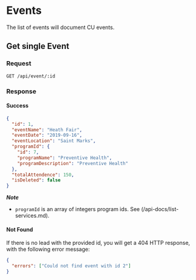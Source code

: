 # Events

The list of events will document CU events.

## Get single Event

### Request

```http
GET /api/event/:id
```

### Response

#### Success

```json
{
  "id": 1,
  "eventName": "Heath Fair",
  "eventDate": "2019-09-16",
  "eventLocation": "Saint Marks",
  "programId": {
    "id": 7,
    "programName": "Preventive Health",
    "programDescription": "Preventive Health"
  },
  "totalAttendence": 150,
  "isDeleted": false
}
```

**_Note_**

- `programId` is an array of integers program ids. See (/api-docs/list-services.md).

#### Not Found

If there is no lead with the provided id, you will get a 404 HTTP response, with the following error message:

```json
{
  "errors": ["Could not find event with id 2"]
}
```
